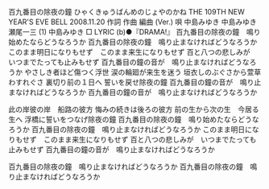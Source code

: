 百九番目の除夜の鐘
ひゃくきゅうばんめのじょやのかね
THE 109TH NEW YEAR'S EVE BELL
2008.11.20
作詞  作曲  編曲 (Ver.)   唄
中島みゆき   中島みゆき   瀬尾一三 (1)
中島みゆき
□ LYRIC (b)●『DRAMA!』
百九番目の除夜の鐘　鳴り始めたならどうなろうか
百九番目の除夜の鐘　鳴り止まなければどうなろうか
このまま明日になりもせず　このまま来生になりもせず
百と八つの悲しみが　いつまでたっても止みもせず
百九番目の鐘の音が　鳴り止まなければどうなろうか
やさしき者ほど傷つく浮世
涙の輪廻が来生を迷う
垣衣しのぶぐさから萱草わすれぐさ
裏切り前の１日へ
誓いを戻せ除夜の鐘
百九番目の鐘の音が　鳴り止まなければどうなろうか
百九番目の鐘の音が　鳴り止まなければどうなろうか

此の岸彼の岸　船路の彼方
悔みの続きは後ろの彼方
前の生から次の生　今居る生へ
浮橋に誓いをつなげ除夜の鐘
百九番目の除夜の鐘　鳴り始めたならどうなろうか
百九番目の除夜の鐘　鳴り止まなければどうなろうか
このまま明日になりもせず　このまま来生になりもせず
百と八つの悲しみが　いつまでたっても止みもせず
百九番目の鐘の音が　鳴り止まなければどうなろうか

百九番目の除夜の鐘　鳴り止まなければどうなろうか
百九番目の除夜の鐘　鳴り止まなければどうなろうか